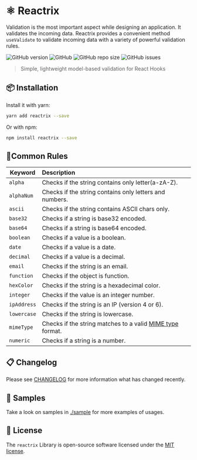 # ⚛️ Reactrix

Validation is the most important aspect while designing an application. It validates the incoming data. Reactrix provides a convenient method `useValidate` to validate incoming data with a variety of powerful validation rules.

<p align="left">
<img alt="GitHub version" src="https://img.shields.io/github/v/release/getspooky/useValidator?style=for-the-badge">
<img alt="GitHub" src="https://img.shields.io/github/license/getspooky/useValidator?style=for-the-badge">
<img alt="GitHub repo size" src="https://img.shields.io/github/repo-size/getspooky/useValidator?style=for-the-badge">
<img alt="GitHub issues" src="https://img.shields.io/github/issues/getspooky/useValidator?style=for-the-badge">
</p>

> Simple, lightweight model-based validation for React Hooks


## 📦 Installation

Install it with yarn:

```sh
yarn add reactrix --save
```

Or with npm:

```sh
npm install reactrix --save
```

## 🚦Common Rules 

| Keyword          |      Description   | 
|------------------|:-------------------|
| `alpha`          |  Checks if the string contains only letter(a-zA-Z).| 
| `alphaNum`       | Checks if the string contains only letters and numbers.| 
| `ascii`          | Checks if the string contains ASCII chars only.| 
| `base32`         | Checks if a string is base32 encoded.| 
| `base64`         | Checks if a string is base64 encoded.| 
| `boolean`        | Checks if a value is a boolean.| 
| `date`           | Checks if a value is a date.| 
| `decimal`        | Checks if a value is a decimal.| 
| `email`          | Checks if the string is an email.| 
| `function`       | Checks if the object is function.| 
| `hexColor`       | Checks if the string is a hexadecimal color.| 
| `integer`        | Checks if the value is an integer number.| 
| `ipAddress`      | Checks if the string is an IP (version 4 or 6).|
| `lowercase`      | Checks if the string is lowercase.| 
| `mimeType`       | Checks if the string matches to a valid [MIME type](https://en.wikipedia.org/wiki/Media_type) format.| 
| `numeric`        | Checks if a string is a number.| 

## 📋 Changelog 

Please see [CHANGELOG](CHANGELOG.md) for more information what has changed recently.

## 📒 Samples
Take a look on samples in [./sample](simple) for more examples of usages.

## 📝 License

The `reactrix` Library is open-source software licensed under the [MIT license](https://opensource.org/licenses/MIT).

